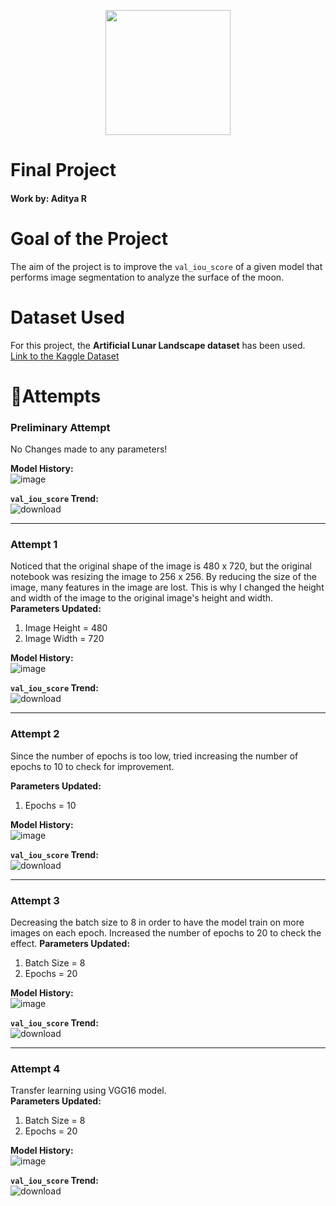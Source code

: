 <p align="center">
<img src="https://discordhome.com/user_upload/backgrounds/7864background.jpg" style="height:200px">
</p>

# Final Project
#### Work by: Aditya R


# Goal of the Project
<!-- <p align="center" >
  <img src="https://media.giphy.com/media/1lFP84yOvlEtLCbFCX/giphy.gif" style="height:100px">
 </p> -->
The aim of the project is to improve the `val_iou_score` of a given model that performs image segmentation to analyze the surface of the moon.  


# Dataset Used
For this project, the **Artificial Lunar Landscape dataset** has been used.  
<a href="https://www.kaggle.com/datasets/romainpessia/artificial-lunar-rocky-landscape-dataset"> Link to the Kaggle Dataset </a>





# 🤞Attempts

### Preliminary Attempt
No Changes made to any parameters!

**Model History:**  
![image](https://user-images.githubusercontent.com/59119736/202579375-6731545b-9880-4db2-aaff-e0dd9f6f500d.png)


**`val_iou_score` Trend:**  
![download](https://user-images.githubusercontent.com/59119736/202579311-c0c02667-6ede-4de7-890d-4ed00aa0fd5f.png)

---


### Attempt 1
Noticed that the original shape of the image is 480 x 720, but the original notebook was resizing the image to 256 x 256. By reducing the size of the image, many features in the image are lost. This is why I changed the height and width of the image to the original image's height and width.  
**Parameters Updated:**  
1. Image Height = 480
2. Image Width = 720  

**Model History:**  
![image](https://user-images.githubusercontent.com/59119736/202582117-7b8d27c7-7180-421f-b5e4-66e204ec2596.png)

**`val_iou_score` Trend:**  
![download](https://user-images.githubusercontent.com/59119736/202582976-a89a60c6-5c1e-4087-9c9a-953ccb265f03.png)

---

### Attempt 2
Since the number of epochs is too low, tried increasing the number of epochs to 10 to check for improvement.

**Parameters Updated:**  
1. Epochs = 10

**Model History:**  
![image](https://user-images.githubusercontent.com/59119736/202806467-7d26d6b9-99de-44f4-a34c-513b7b438990.png)


**`val_iou_score` Trend:**  
![download](https://user-images.githubusercontent.com/59119736/202806498-81efd489-dacc-4044-ac82-c9a1af9cde4b.png)



---
### Attempt 3
Decreasing the batch size to 8 in order to have the model train on more images on each epoch. Increased the number of epochs to 20 to check the effect.
**Parameters Updated:**  
1. Batch Size = 8
2. Epochs = 20

**Model History:**  
![image](https://user-images.githubusercontent.com/59119736/202818322-dadd380c-a62d-43ca-80cf-7cd67cea221e.png)

**`val_iou_score` Trend:**  
![download](https://user-images.githubusercontent.com/59119736/202818411-e8eefee8-65fe-44d7-9150-f16a7d118a64.png)


---
### Attempt 4
Transfer learning using VGG16 model.  
**Parameters Updated:**  
1. Batch Size = 8
2. Epochs = 20

**Model History:**  
![image](https://user-images.githubusercontent.com/59119736/202832763-1716f780-1faa-4fa3-b65c-3b9b4fd3f4ed.png)

**`val_iou_score` Trend:**  
![download](https://user-images.githubusercontent.com/59119736/202832798-193edb5d-8117-48ff-a437-c59067db2a7d.png)







